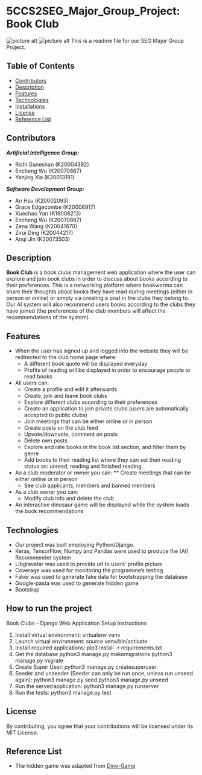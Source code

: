 # 5CCS2SEG_Major_Group_Project: Book Club
![picture alt](https://img.shields.io/badge/Python%20Tests-607%20passed-brightgreen)
![picture alt](https://img.shields.io/badge/coverage-93%25-green)
This is a readme file for our SEG Major Group Project.

## Table of Contents
  * [Contributors](#Contributors "Go to Contributors")
  * [Description](#Description "Go to Description")
  * [Features](#Features "Go to Features")
  * [Technologies](#Technologies "Go to Technologies")
  * [Installations](#How_to_run_the_project "Go to Installations")
  * [License](#License "Go to License")
  * [Reference List](#Reference_List "Go to Reference List")

## Contributors
***Artificial Intelligence Group:***
  * Rishi Ganeshan (K20004392)
  * Encheng Wu (K20070867)
  * Yanjing Xia (K20013191)

***Software Development Group:***
* An Hsu (K20002093)
* Grace Edgecombe (K20006917)
* Xuechao Yan (K19006213)
* Encheng Wu (K20070867)
* Zena Wang (K20041870)
* Zirui Ding (K20044217)
* Anqi Jin (K20073503)

## Description
**Book Club** is a book clubs management web application where the user can explore and join book clubs in order to discuss about books according to their preferences. This is a networking platform where bookworms can share their thoughts about books they have read during meetings (either in person or online) or simply via creating a post in the clubs they belong to. Our AI system will also recommend users books according to the clubs they have joined (the preferences of the club members will affect the recommendations of the system).

## Features
* When the user has signed up and logged into the website they will be redirected to the club home page where:
	* A different book quote will be displayed everyday
	* Profits of reading will be displayed in order to encourage people to read books
* All users can:
	* Create a profile and edit it afterwards
	* Create, join and leave book clubs
	* Explore different clubs according to their preferences
	* Create an application to join private clubs (users are automatically accepted to public clubs)
	* Join meetings that can be either online or in person
	* Create posts on the club feed
	* Upvote/downvote, comment on posts
	* Delete own posts
	* Explore and rate books in the book list section, and filter them by genre
	* Add books to their reading list where they can set their reading status as: unread, reading and finished reading.
* As a club moderator or owner you can:
	** Create meetings that can be either online or in person
  * See club applicants, members and banned members
* As a club owner you can:
	* Modify club info and delete the club
* An interactive dinosaur game will be displayed while the system loads the book recommendations

## Technologies
* Our project was built employing Python/Django.
* Keras, TensorFlow, Numpy and Pandas were used to produce the (AI) Recommender system
* Libgravatar was used to provide url to users’ profile picture
* Coverage was used for monitoring the programme’s testing
* Faker was used to generate fake data for bootstrapping the database
* Google-pasta was used to generate hidden game
* Bootstrap

## How to run the project
Book Clubs - Django Web Application Setup Instructions
1. Install virtual environment:
    virtualenv venv
2. Launch virtual environment:
    source venv/bin/activate
3. Install required applications:
    pip3 install -r requirements.txt
4. Get the database
    python3 manage.py makemigrations
    python3 manage.py migrate
5. Create Super User:
    python3 manage.py createsuperuser
6. Seeder and unseeder (Seeder can only be run once, unless run unseed again):
    python3 manage.py seed
    python3 manage.py unseed
7. Run the server/application:
    python3 manage.py runserver
8. Run the tests:
    python3 manage.py test

## License
By contributing, you agree that your contributions will be licensed under its MIT License.

## Reference List
* The hidden game was adapted from [Dino-Game](https://github.com/WebDevSimplified/chrome-dino-game-clone "Dino-Game")
